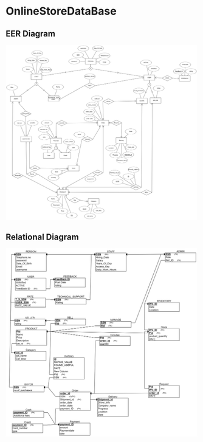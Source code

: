 # OnlineStoreDataBase

## EER Diagram 
![Diagram](./images/EERDIAGRAM.png)

## Relational Diagram
![Diagram](./images/RELATIONALDIAGRAM.png)
